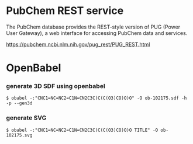 PubChem REST service
====================

The PubChem database provides the REST-style version of PUG
(Power User Gateway), a web interface for accessing PubChem data and services.

https://pubchem.ncbi.nlm.nih.gov/pug_rest/PUG_REST.html

OpenBabel
=========

### generate 3D SDF using openbabel

```
$ obabel -:"CNC1=NC=NC2=C1N=CN2C3C(C(C(O3)CO)O)O" -O ob-102175.sdf -h -p --gen3d
```

### generate SVG 
```
$ obabel -:"CNC1=NC=NC2=C1N=CN2C3C(C(C(O3)CO)O)O TITLE" -O ob-102175.svg
```
